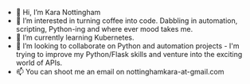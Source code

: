 - 👋 Hi, I’m Kara Nottingham
- 👀 I’m interested in turning coffee into code. Dabbling in automation, scripting, Python-ing and where ever mood takes me. 
- 🌱 I’m currently learning Kubernetes.
- 💞️ I’m looking to collaborate on Python and automation projects - I'm trying to improve my Python/Flask skills and venture into the exciting world of APIs.
- 📫 You can shoot me an email on nottinghamkara-at-gmail.com

<!---
karanotts/karanotts is a ✨ special ✨ repository because its `README.md` (this file) appears on your GitHub profile.
You can click the Preview link to take a look at your changes.
--->
